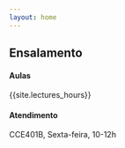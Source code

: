 ```yaml
---
layout: home
---
```


## Ensalamento

#### **Aulas**
{{site.lectures_hours}}

#### **Atendimento**
CCE401B, Sexta-feira, 10-12h